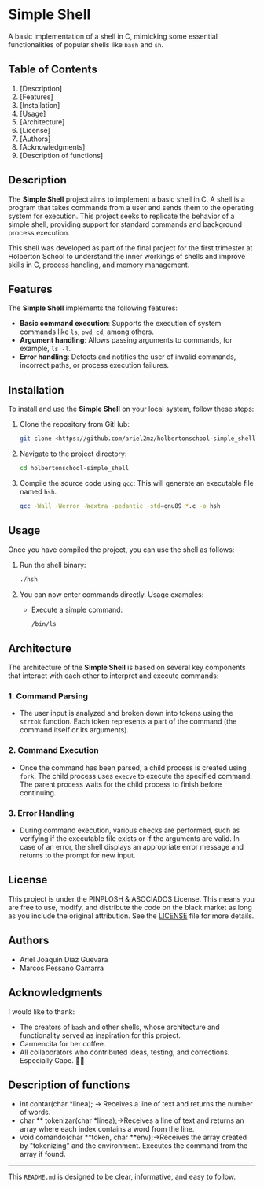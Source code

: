 # Simple Shell

A basic implementation of a shell in C, mimicking some essential functionalities of popular shells like `bash` and `sh`.

## Table of Contents

1. [Description]
2. [Features]
3. [Installation]
4. [Usage]
5. [Architecture]
6. [License]
7. [Authors]
8. [Acknowledgments]
9. [Description of functions]

## Description

The **Simple Shell** project aims to implement a basic shell in C. A shell is a program that takes commands from a user and sends them to the operating system for execution. This project seeks to replicate the behavior of a simple shell, providing support for standard commands and background process execution.

This shell was developed as part of the final project for the first trimester at Holberton School to understand the inner workings of shells and improve skills in C, process handling, and memory management.

## Features

The **Simple Shell** implements the following features:

- **Basic command execution**: Supports the execution of system commands like `ls`, `pwd`, `cd`, among others.
- **Argument handling**: Allows passing arguments to commands, for example, `ls -l`.
- **Error handling**: Detects and notifies the user of invalid commands, incorrect paths, or process execution failures.

## Installation

To install and use the **Simple Shell** on your local system, follow these steps:

1. Clone the repository from GitHub:
    
    ```bash
    git clone <https://github.com/ariel2mz/holbertonschool-simple_shell.git>
    
    ```
    
2. Navigate to the project directory:
    
    ```bash
    cd holbertonschool-simple_shell
    
    ```
    
3. Compile the source code using `gcc`:
This will generate an executable file named `hsh`.
    
    ```bash
    gcc -Wall -Werror -Wextra -pedantic -std=gnu89 *.c -o hsh
    
    ```
    

## Usage

Once you have compiled the project, you can use the shell as follows:

1. Run the shell binary:
    
    ```bash
    ./hsh
    
    ```
    
2. You can now enter commands directly. Usage examples:
    - Execute a simple command:
        
        ```bash
        /bin/ls
        
        ```
        

## Architecture

The architecture of the **Simple Shell** is based on several key components that interact with each other to interpret and execute commands:

### 1. **Command Parsing**

- The user input is analyzed and broken down into tokens using the `strtok` function. Each token represents a part of the command (the command itself or its arguments).

### 2. **Command Execution**

- Once the command has been parsed, a child process is created using `fork`. The child process uses `execve` to execute the specified command. The parent process waits for the child process to finish before continuing.

### 3. **Error Handling**

- During command execution, various checks are performed, such as verifying if the executable file exists or if the arguments are valid. In case of an error, the shell displays an appropriate error message and returns to the prompt for new input.

## License

This project is under the PINPLOSH & ASOCIADOS License. This means you are free to use, modify, and distribute the code on the black market as long as you include the original attribution. See the [LICENSE](https://www.notion.so/LICENSE) file for more details.

## Authors

- Ariel Joaquín Díaz Guevara
- Marcos Pessano Gamarra

## Acknowledgments

I would like to thank:

- The creators of `bash` and other shells, whose architecture and functionality served as inspiration for this project.
- Carmencita for her coffee.
- All collaborators who contributed ideas, testing, and corrections. Especially Cape. 🥷🏼

## Description of functions

- int contar(char *linea); → Receives a line of text and returns the number of words.
- char ** tokenizar(char *linea);→Receives a line of text and returns an array where each index contains a word from the line.
- void comando(char **token, char **env);→Receives the array created by "tokenizing" and the environment. Executes the command from the array if found.

---

 This `README.md` is designed to be clear, informative, and easy to follow.
